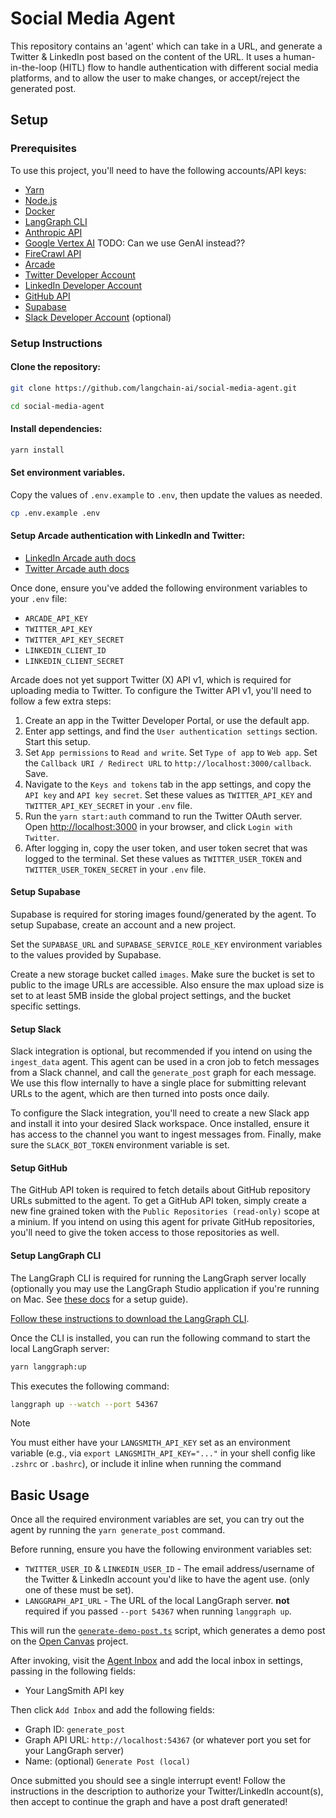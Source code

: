 # Social Media Agent

This repository contains an 'agent' which can take in a URL, and generate a Twitter & LinkedIn post based on the content of the URL. It uses a human-in-the-loop (HITL) flow to handle authentication with different social media platforms, and to allow the user to make changes, or accept/reject the generated post.

## Setup

### Prerequisites

To use this project, you'll need to have the following accounts/API keys:

- [Yarn](https://yarnpkg.com/)
- [Node.js](https://nodejs.org/en)
- [Docker](https://www.docker.com/)
- [LangGraph CLI](https://langchain-ai.github.io/langgraph/cloud/reference/cli/)
- [Anthropic API](https://console.anthropic.com/)
- [Google Vertex AI](https://cloud.google.com/vertex-ai) TODO: Can we use GenAI instead??
- [FireCrawl API](https://www.firecrawl.dev/)
- [Arcade](https://www.arcade-ai.com/)
- [Twitter Developer Account](https://developer.twitter.com/en/portal/dashboard)
- [LinkedIn Developer Account](https://developer.linkedin.com/)
- [GitHub API](https://github.com/settings/personal-access-tokens)
- [Supabase](https://supabase.com/)
- [Slack Developer Account](https://api.slack.com/apps) (optional)

### Setup Instructions

#### Clone the repository:

```bash
git clone https://github.com/langchain-ai/social-media-agent.git
```

```bash
cd social-media-agent
```

#### Install dependencies:

```bash
yarn install
```

#### Set environment variables.

Copy the values of `.env.example` to `.env`, then update the values as needed.

```bash
cp .env.example .env
```

#### Setup Arcade authentication with LinkedIn and Twitter:

- [LinkedIn Arcade auth docs](https://docs.arcade-ai.com/integrations/auth/linkedin)
- [Twitter Arcade auth docs](https://docs.arcade-ai.com/integrations/auth/x)

Once done, ensure you've added the following environment variables to your `.env` file:

- `ARCADE_API_KEY`
- `TWITTER_API_KEY`
- `TWITTER_API_KEY_SECRET`
- `LINKEDIN_CLIENT_ID`
- `LINKEDIN_CLIENT_SECRET`

Arcade does not yet support Twitter (X) API v1, which is required for uploading media to Twitter. To configure the Twitter API v1, you'll need to follow a few extra steps:

1. Create an app in the Twitter Developer Portal, or use the default app.
2. Enter app settings, and find the `User authentication settings` section. Start this setup.
3. Set `App permissions` to `Read and write`. Set `Type of app` to `Web app`. Set the `Callback URI / Redirect URL` to `http://localhost:3000/callback`. Save.
4. Navigate to the `Keys and tokens` tab in the app settings, and copy the `API key` and `API key secret`. Set these values as `TWITTER_API_KEY` and `TWITTER_API_KEY_SECRET` in your `.env` file.
5. Run the `yarn start:auth` command to run the Twitter OAuth server. Open [http://localhost:3000](http://localhost:3000) in your browser, and click `Login with Twitter`.
6. After logging in, copy the user token, and user token secret that was logged to the terminal. Set these values as `TWITTER_USER_TOKEN` and `TWITTER_USER_TOKEN_SECRET` in your `.env` file.

#### Setup Supabase

Supabase is required for storing images found/generated by the agent. To setup Supabase, create an account and a new project.

Set the `SUPABASE_URL` and `SUPABASE_SERVICE_ROLE_KEY` environment variables to the values provided by Supabase.

Create a new storage bucket called `images`. Make sure the bucket is set to public to the image URLs are accessible. Also ensure the max upload size is set to at least 5MB inside the global project settings, and the bucket specific settings.

#### Setup Slack

Slack integration is optional, but recommended if you intend on using the `ingest_data` agent. This agent can be used in a cron job to fetch messages from a Slack channel, and call the `generate_post` graph for each message. We use this flow internally to have a single place for submitting relevant URLs to the agent, which are then turned into posts once daily.

To configure the Slack integration, you'll need to create a new Slack app and install it into your desired Slack workspace. Once installed, ensure it has access to the channel you want to ingest messages from. Finally, make sure the `SLACK_BOT_TOKEN` environment variable is set.

#### Setup GitHub

The GitHub API token is required to fetch details about GitHub repository URLs submitted to the agent. To get a GitHub API token, simply create a new fine grained token with the `Public Repositories (read-only)` scope at a minium. If you intend on using this agent for private GitHub repositories, you'll need to give the token access to those repositories as well.

#### Setup LangGraph CLI

The LangGraph CLI is required for running the LangGraph server locally (optionally you may use the LangGraph Studio application if you're running on Mac. See [these docs](https://github.com/langchain-ai/langgraph-studio) for a setup guide).

[Follow these instructions to download the LangGraph CLI](https://langchain-ai.github.io/langgraph/cloud/reference/cli/).

Once the CLI is installed, you can run the following command to start the local LangGraph server:

```bash
yarn langgraph:up
```

This executes the following command:

```bash
langgraph up --watch --port 54367
```

> [!NOTE]
> You must either have your `LANGSMITH_API_KEY` set as an environment variable (e.g., via `export LANGSMITH_API_KEY="..."` in your shell config like `.zshrc` or `.bashrc`), or include it inline when running the command

## Basic Usage

Once all the required environment variables are set, you can try out the agent by running the `yarn generate_post` command.

Before running, ensure you have the following environment variables set:

- `TWITTER_USER_ID` & `LINKEDIN_USER_ID` - The email address/username of the Twitter & LinkedIn account you'd like to have the agent use. (only one of these must be set).
- `LANGGRAPH_API_URL` - The URL of the local LangGraph server. **not** required if you passed `--port 54367` when running `langgraph up`.

This will run the [`generate-demo-post.ts`](scripts/generate-demo-post.ts) script, which generates a demo post on the [Open Canvas](https://github.com/langchain-ai/open-canvas) project.

After invoking, visit the [Agent Inbox](https://agent-inbox-nu.vercel.app) and add the local inbox in settings, passing in the following fields:

- Your LangSmith API key

Then click `Add Inbox` and add the following fields:

- Graph ID: `generate_post`
- Graph API URL: `http://localhost:54367` (or whatever port you set for your LangGraph server)
- Name: (optional) `Generate Post (local)`

Once submitted you should see a single interrupt event! Follow the instructions in the description to authorize your Twitter/LinkedIn account(s), then accept to continue the graph and have a post draft generated!
